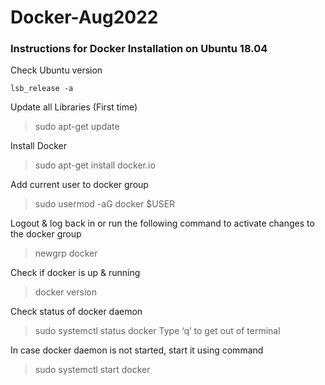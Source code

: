 # Docker-Aug2022

### Instructions for Docker Installation on Ubuntu 18.04

Check Ubuntu version

```
lsb_release -a
```

Update all Libraries (First time)
>sudo apt-get update

Install Docker
>sudo apt-get install docker.io

Add current user to docker group
>sudo usermod -aG docker $USER

Logout & log back in or run the following command to activate changes to the docker group
>newgrp docker

Check if docker is up & running
>docker version

Check status of docker daemon
>sudo systemctl status docker
Type ‘q’ to get out of terminal

In case docker daemon is not started, start it using command
>sudo systemctl start docker
